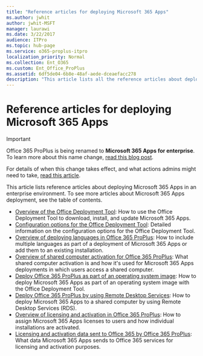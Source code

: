 ```yaml
---
title: "Reference articles for deploying Microsoft 365 Apps"
ms.author: jwhit
author: jwhit-MSFT
manager: laurawi
ms.date: 3/22/2017
audience: ITPro
ms.topic: hub-page
ms.service: o365-proplus-itpro
localization_priority: Normal
ms.collection: Ent_O365
ms.custom: Ent_Office_ProPlus
ms.assetid: 6df5de04-6b8e-48af-aede-dceaefacc278
description: "This article lists all the reference articles about deploying Office 365 ProPlus in an enterprise environment. To see all the articles about Office 365 ProPlus deployment, see Deployment guide for Microsoft 365 Apps."
---
```


# Reference articles for deploying Microsoft 365 Apps

> [!IMPORTANT]
> Office 365 ProPlus is being renamed to **Microsoft 365 Apps for enterprise**. To learn more about this name change, [read this blog post](https://go.microsoft.com/fwlink/p/?linkid=2120533). 
>
> For details of when this change takes effect, and what actions admins might need to take, [read this article](name-change.md).

This article lists reference articles about deploying Microsoft 365 Apps in an enterprise environment. To see more articles about Microsoft 365 Apps deployment, see the table of contents.

- [Overview of the Office Deployment Tool](overview-of-the-office-2016-deployment-tool.md): How to use the Office Deployment Tool to download, install, and update Microsoft 365 Apps. 
- [Configuration options for the Office Deployment Tool](configuration-options-for-the-office-2016-deployment-tool.md): Detailed information on the configuration options for the Office Deployment Tool.
- [Overview of deploying languages in Office 365 ProPlus](overview-of-deploying-languages-in-office-365-proplus.md): How to include multiple languages as part of a deployment of Microsoft 365 Apps or add them to an existing installation.
- [Overview of shared computer activation for Office 365 ProPlus](overview-of-shared-computer-activation-for-office-365-proplus.md): What shared computer activation is and how it's used for Microsoft 365 Apps deployments in which users access a shared computer. 
- [Deploy Office 365 ProPlus as part of an operating system image](deploy-office-365-proplus-as-part-of-an-operating-system-image.md): How to deploy Microsoft 365 Apps as part of an operating system image with the Office Deployment Tool. 
- [Deploy Office 365 ProPlus by using Remote Desktop Services](deploy-office-365-proplus-by-using-remote-desktop-services.md): How to deploy Microsoft 365 Apps to a shared computer by using Remote Desktop Services (RDS).
- [Overview of licensing and activation in Office 365 ProPlus](overview-of-licensing-and-activation-in-office-365-proplus.md): How to assign Microsoft 365 Apps licenses to users and how individual installations are activated. 
- [Licensing and activation data sent to Office 365 by Office 365 ProPlus](licensing-and-activation-data-sent-to-office-365-by-office-365-proplus.md): What data Microsoft 365 Apps sends to Office 365 services for licensing and activation purposes.
